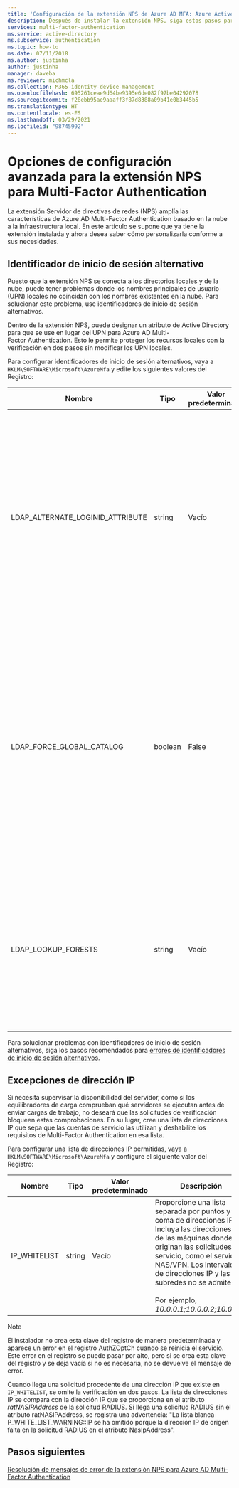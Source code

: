 ```yaml
---
title: 'Configuración de la extensión NPS de Azure AD MFA: Azure Active Directory'
description: Después de instalar la extensión NPS, siga estos pasos para la configuración avanzada, como la creación de listas de direcciones IP permitidas y el reemplazo de UPN.
services: multi-factor-authentication
ms.service: active-directory
ms.subservice: authentication
ms.topic: how-to
ms.date: 07/11/2018
ms.author: justinha
author: justinha
manager: daveba
ms.reviewer: michmcla
ms.collection: M365-identity-device-management
ms.openlocfilehash: 695261ceae9d64be9395e6de082f97be04292078
ms.sourcegitcommit: f28ebb95ae9aaaff3f87d8388a09b41e0b3445b5
ms.translationtype: HT
ms.contentlocale: es-ES
ms.lasthandoff: 03/29/2021
ms.locfileid: "98745992"
---
```

# <a name="advanced-configuration-options-for-the-nps-extension-for-multi-factor-authentication"></a>Opciones de configuración avanzada para la extensión NPS para Multi-Factor Authentication

La extensión Servidor de directivas de redes (NPS) amplía las características de Azure AD Multi-Factor Authentication basado en la nube a la infraestructura local. En este artículo se supone que ya tiene la extensión instalada y ahora desea saber cómo personalizarla conforme a sus necesidades.

## <a name="alternate-login-id"></a>Identificador de inicio de sesión alternativo

Puesto que la extensión NPS se conecta a los directorios locales y de la nube, puede tener problemas donde los nombres principales de usuario (UPN) locales no coincidan con los nombres existentes en la nube. Para solucionar este problema, use identificadores de inicio de sesión alternativos. 

Dentro de la extensión NPS, puede designar un atributo de Active Directory para que se use en lugar del UPN para Azure AD Multi-Factor Authentication. Esto le permite proteger los recursos locales con la verificación en dos pasos sin modificar los UPN locales. 

Para configurar identificadores de inicio de sesión alternativos, vaya a `HKLM\SOFTWARE\Microsoft\AzureMfa` y edite los siguientes valores del Registro:

| Nombre | Tipo | Valor predeterminado | Descripción |
| ---- | ---- | ------------- | ----------- |
| LDAP_ALTERNATE_LOGINID_ATTRIBUTE | string | Vacío | Designe el nombre del atributo de Active Directory que desea usar en lugar del UPN. Este atributo se utiliza como el atributo AlternateLoginId. Si este valor del Registro se establece en un [atributo de Active Directory válido](/windows/win32/adschema/attributes-all) (por ejemplo, correo electrónico o displayName), a continuación, el valor del atributo se utiliza en lugar del UPN del usuario para la autenticación. Si este valor del registro está vacío o no está configurado, AlternateLoginId se deshabilita y el UPN del usuario se utiliza para la autenticación. |
| LDAP_FORCE_GLOBAL_CATALOG | boolean | False | Use esta marca para exigir el uso del catálogo global para búsquedas LDAP al buscar AlternateLoginId. Configure un controlador de dominio como catálogo global, agregue el atributo AlternateLoginId a dicho catálogo y luego habilite esta marca. <br><br> Si LDAP_LOOKUP_FORESTS se ha configurado (no vacío), **se exige que esta marca sea true**, independientemente del valor de la configuración del Registro. En este caso, la extensión NPS requiere que el catálogo global esté configurado con el atributo AlternateLoginId para cada bosque. |
| LDAP_LOOKUP_FORESTS | string | Vacío | Proporcione una lista separada por puntos y coma de bosques para buscar. Por ejemplo, *contoso.com;foobar.com*. Si se configura este valor del Registro, la extensión NPS busca iterativamente en todos los bosques en el orden en el que se muestran y devuelve el primer valor AlternateLoginId correcto. Si este valor del Registro no está configurado, la búsqueda de AlternateLoginId se limita al dominio actual.|

Para solucionar problemas con identificadores de inicio de sesión alternativos, siga los pasos recomendados para [errores de identificadores de inicio de sesión alternativos](howto-mfa-nps-extension-errors.md#alternate-login-id-errors).

## <a name="ip-exceptions"></a>Excepciones de dirección IP

Si necesita supervisar la disponibilidad del servidor, como si los equilibradores de carga comprueban qué servidores se ejecutan antes de enviar cargas de trabajo, no deseará que las solicitudes de verificación bloqueen estas comprobaciones. En su lugar, cree una lista de direcciones IP que sepa que las cuentas de servicio las utilizan y deshabilite los requisitos de Multi-Factor Authentication en esa lista.

Para configurar una lista de direcciones IP permitidas, vaya a `HKLM\SOFTWARE\Microsoft\AzureMfa` y configure el siguiente valor del Registro:

| Nombre | Tipo | Valor predeterminado | Descripción |
| ---- | ---- | ------------- | ----------- |
| IP_WHITELIST | string | Vacío | Proporcione una lista separada por puntos y coma de direcciones IP. Incluya las direcciones IP de las máquinas donde se originan las solicitudes de servicio, como el servidor NAS/VPN. Los intervalos de direcciones IP y las subredes no se admiten. <br><br> Por ejemplo, *10.0.0.1;10.0.0.2;10.0.0.3*.

> [!NOTE]
> El instalador no crea esta clave del registro de manera predeterminada y aparece un error en el registro AuthZOptCh cuando se reinicia el servicio. Este error en el registro se puede pasar por alto, pero si se crea esta clave del registro y se deja vacía si no es necesaria, no se devuelve el mensaje de error.

Cuando llega una solicitud procedente de una dirección IP que existe en `IP_WHITELIST`, se omite la verificación en dos pasos. La lista de direcciones IP se compara con la dirección IP que se proporciona en el atributo *ratNASIPAddress* de la solicitud RADIUS. Si llega una solicitud RADIUS sin el atributo ratNASIPAddress, se registra una advertencia: "La lista blanca P_WHITE_LIST_WARNING::IP se ha omitido porque la dirección IP de origen falta en la solicitud RADIUS en el atributo NasIpAddress".

## <a name="next-steps"></a>Pasos siguientes

[Resolución de mensajes de error de la extensión NPS para Azure AD Multi-Factor Authentication](howto-mfa-nps-extension-errors.md)